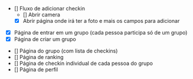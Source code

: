 - [] Fluxo de adicionar checkin
  - [] Abrir camera
  - [x] Abrir página onde irá ter a foto e mais os campos para adicionar
- [x] Página de entrar em um grupo (cada pessoa participa só de um grupo)
- [x] Página de criar um grupo 
- [] Página do grupo (com lista de checkins)
- [] Página de ranking
- [] Página de checkin individual de cada pessoa do grupo
- [] Página de perfil
